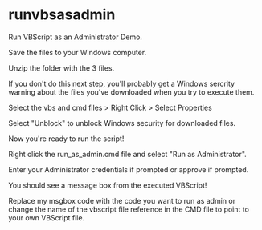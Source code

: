 # runvbsasadmin

Run VBScript as an Administrator Demo.

Save the files to your Windows computer.

Unzip the folder with the 3 files.

If you don't do this next step, you'll probably get a Windows sercrity warning about the files you've downloaded when you try to execute them. 

Select the vbs and cmd files > Right Click > Select Properties

Select "Unblock" to unblock Windows security for downloaded files.

Now you're ready to run the script!

Right click the run_as_admin.cmd file and select "Run as Administrator".

Enter your Administrator credentials if prompted or approve if prompted. 

You should see a message box from the executed VBScript! 

Replace my msgbox code with the code you want to run as admin or change the name of the vbscript file reference in the CMD file to point to your own VBScript file.
